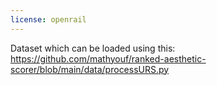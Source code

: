 ```yaml
---
license: openrail
---
```


Dataset which can be loaded using this:
https://github.com/mathyouf/ranked-aesthetic-scorer/blob/main/data/processURS.py